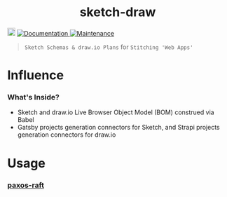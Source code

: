 <h1 align="center">sketch-draw </h1>
<p>
  <a href="https://www.npmjs.com/package/sketch-draw"><img src="https://badge.fury.io/js/sketch-draw.svg" alt="npm version" height="18"></a>
  <a href="https://github.com/paxos-raft/paxos-raft/tree/master/packages/sketch-draw#readme" target="_blank">
    <img alt="Documentation" src="https://img.shields.io/badge/documentation-yes-brightgreen.svg" />
  </a>
  <a href="https://github.com/paxos-raft/paxos-raft/graphs/commit-activity" target="_blank">
    <img alt="Maintenance" src="https://img.shields.io/badge/Maintained%3F-yes-green.svg" />
  </a>
</p>


> `Sketch Schemas & draw.io Plans` for `Stitching 'Web Apps'`

# Influence
### What's Inside?
* Sketch and draw.io Live Browser Object Model (BOM) construed via Babel
* Gatsby projects generation connectors for Sketch, and Strapi projects generation connectors for draw.io

# Usage
### [paxos-raft](https://github.com/paxos-raft/paxos-raft#readme)

